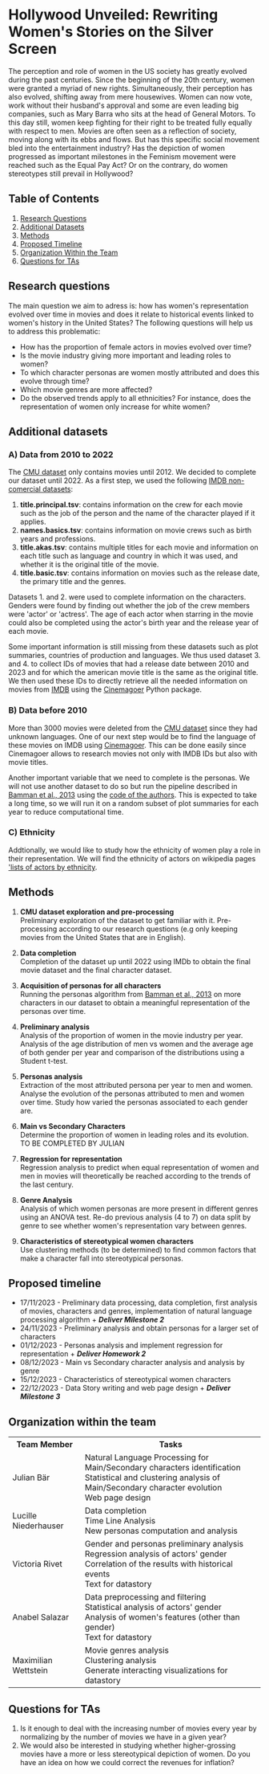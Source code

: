 # Hollywood Unveiled: Rewriting Women's Stories on the Silver Screen

The perception and role of women in the US society has greatly evolved during the past centuries. Since the beginning of the 20th century,
women were granted a myriad of new rights. Simultaneously, their perception has also evolved, shifting away from mere housewives. Women can now vote, work without their husband's approval and some are even leading big companies, such as Mary Barra who sits at the head of General Motors. 
To this day still, women keep fighting for their right to be treated fully equally with respect to men. 
Movies are often seen as a reflection of society, moving along with its ebbs and flows.
But has this specific social movement bled into the entertainment industry? Has the depiction of women progressed as important milestones in the Feminism movement were reached such as the Equal Pay Act? Or on the contrary, do women stereotypes still prevail in Hollywood? 

## Table of Contents

1. [Research Questions](#research-questions)
2. [Additional Datasets](#additional-datasets)
3. [Methods](#methods)
4. [Proposed Timeline](#proposed-timeline)
5. [Organization Within the Team](#organization-within-the-team)
6. [Questions for TAs](#questions-for-tas)

## Research questions
The main question we aim to adress is: how has women's representation evolved over time in movies and does it relate to historical events linked to women's history in the United States?
The following questions will help us to address this problematic: 
* How has the proportion of female actors in movies evolved over time? 
* Is the movie industry giving more important and leading roles to women?
* To which character personas are women mostly attributed and does this evolve through time?
* Which movie genres are more affected?
* Do the observed trends apply to all ethnicities? For instance, does the representation of women only increase for white women? 

## Additional datasets

### A) Data from 2010 to 2022

The [CMU dataset](https://www.cs.cmu.edu/~ark/personas/) only contains movies until 2012. We decided to complete our
dataset until 2022. As a first step, we used the following 
[IMDB non-comercial datasets](https://datasets.imdbws.com/):


1) **title.principal.tsv**: contains information on the crew for each movie such as the job of the person and the 
name of the character played if it applies.
2) **names.basics.tsv**: contains information on movie crews such as birth years and professions.
3) **title.akas.tsv**: contains multiple titles for each movie and information on each title such as language and country 
in which it was used, and whether it is the original title of the movie.
4) **title.basic.tsv**: contains information on movies such as the release date, the primary title and the genres.

Datasets 1. and 2. were used to complete information on the characters. Genders were found by finding out whether the 
job of the crew members were 'actor' or 'actress'. The age of each actor when starring in the movie could also be
completed using the actor's birth year and the release year of each movie.

Some important information is still missing from these datasets such as plot summaries, countries of production
and languages. We thus used dataset 3. and 4. to collect IDs of movies that had a release date between 2010 and 2023 and 
for which the american movie title is the same as the original title. We then used these IDs to directly retrieve 
all the needed information on movies from  [IMDB](https://www.imdb.com/) using the 
[Cinemagoer](https://github.com/cinemagoer/cinemagoer) Python package.


### B) Data before 2010
More than 3000 movies were deleted from the [CMU dataset](https://www.cs.cmu.edu/~ark/personas/) since they had 
unknown languages. One of our next step would be to find the language of these movies on IMDB using 
[Cinemagoer](https://github.com/cinemagoer/cinemagoer). This can be done easily since Cinemagoer allows to research
movies not only with IMDB IDs but also with movie titles.

Another important variable that we need to complete is the personas. We will not use another dataset to do so but run the 
pipeline described in [Bamman et al., 2013](https://www.cs.cmu.edu/~dbamman/pubs/pdf/bamman+oconnor+smith.acl13.pdf)
using the [code of the authors](https://github.com/dbamman/ACL2013_Personas). This is expected to take a
long time, so we will run it on a random subset of plot summaries for each year to reduce computational time.

### C) Ethnicity
Addtionally, we would like to study how the ethnicity of women play a role in their representation. 
We will find the ethnicity of actors on wikipedia pages ['lists of actors by ethnicity](https://en.wikipedia.org/wiki/Category:Actors_by_ethnic_or_national_descent).

## Methods

1. **CMU dataset exploration and pre-processing**\
Preliminary exploration of the dataset to get familiar with it. Pre-processing according to our research questions
(e.g only keeping movies from the United States that are in English). 

2. **Data completion**\
Completion of the dataset up until 2022 using IMDb to obtain the final movie dataset and the final character dataset.

3. **Acquisition of personas for all characters**\
Running the personas algorithm from [Bamman et al., 2013](https://www.cs.cmu.edu/~dbamman/pubs/pdf/bamman+oconnor+smith.acl13.pdf) on more characters in our dataset to obtain a meaningful representation of the personas over time. 

4. **Preliminary analysis**\
Analysis of the proportion of women in the movie industry per year.  
Analysis of the age distribution of men vs women and the average age of both gender per year and comparison of the distributions using a Student t-test.

5. **Personas analysis**\
Extraction of the most attributed persona per year to men and women.
Analyse the evolution of the personas attributed to men and women over time.
Study how varied the personas associated to each gender are. 

6. **Main vs Secondary Characters** \
Determine the proportion of women in leading roles and its evolution.\
TO BE COMPLETED BY JULIAN

7. **Regression for representation**\
Regression analysis to predict when equal representation of women and men in movies will theoretically be reached according to the trends of the last century.

8. **Genre Analysis**\
Analysis of which women personas are more present in different genres using an ANOVA test.
Re-do previous analysis (4 to 7) on data split by genre to see whether women's representation vary between genres.

9. **Characteristics of stereotypical women characters**\
Use clustering methods (to be determined) to find common factors that make a character fall into stereotypical personas.

## Proposed timeline

* 17/11/2023 - Preliminary data processing, data completion, first analysis of movies, characters and genres, implementation of natural language processing algorithm + ***Deliver Milestone 2***
* 24/11/2023 - Preliminary analysis and obtain personas for a larger set of characters 
* 01/12/2023 - Personas analysis and implement regression for representation  + ***Deliver Homework 2***
* 08/12/2023 - Main vs Secondary character analysis and analysis by genre
* 15/12/2023 - Characteristics of stereotypical women characters
* 22/12/2023 - Data Story writing and web page design + ***Deliver Milestone 3***

## Organization within the team

<table class="tg">
  <tr>
    <th>Team Member</th>
    <th>Tasks</th>
  </tr>
  <tr>
    <td>Julian Bär </td>
    <td>Natural Language Processing for Main/Secondary characters identification<br>
        Statistical and clustering analysis of Main/Secondary character evolution<br>
        Web page design
    </td>
  </tr>
  <tr>
    <td>Lucille Niederhauser </td>
    <td>Data completion<br>
        Time Line Analysis<br>
        New personas computation and analysis
    </td>
  </tr>
  <tr>
    <td>Victoria Rivet</td>
    <td>Gender and personas preliminary analysis<br>
        Regression analysis of actors' gender<br>
        Correlation of the results with historical events<br>
        Text for datastory
    </td>
  </tr>
  <tr>
    <td>Anabel Salazar</td>
    <td>Data preprocessing and filtering<br>
        Statistical analysis of actors' gender<br>
        Analysis of women's features (other than gender)<br>
        Text for datastory
    </td>
  </tr>
  <tr>
    <td>Maximilian Wettstein</td>
    <td>Movie genres analysis<br>
        Clustering analysis<br>
        Generate interacting visualizations for datastory
    </td>
  </tr>
</table>

## Questions for TAs

1. Is it enough to deal with the increasing number of movies every year by normalizing by the number of movies we have in a 
given year?
2. We would also be interested in studying whether higher-grossing movies have a more or less stereotypical depiction of women. Do you have an idea on how we could correct the revenues for inflation? 
